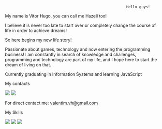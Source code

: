                                                             Hello guys!
                                                             
My name is Vitor Hugo, you can call me Hazell too!

I believe it is never too late to start over or completely change the course of life in order to achieve dreams!

So here begins my new life story!

Passionate about games, technology and now entering the programming business! 
I am constantly in search of knowledge and challenges, programming and technology are part of my life, and I hope here to start the dream of living on that.

Currently graduating in Information Systems and learning JavaScript

My contacts

[<img src="https://img.shields.io/badge/linkedin-%230077B5.svg?&style=for-the-badge&logo=linkedin&logoColor=white" />](https://www.linkedin.com/in/vitor-hugo-valentim-7a1ab229/)
[<img src = "https://img.shields.io/badge/instagram-%23E4405F.svg?&style=for-the-badge&logo=instagram&logoColor=white">](https://www.instagram.com/vitorvalentim/)

For direct contact me: valentim.vh@gmail.com



My Skills 

<img src ="https://img.shields.io/badge/JavaScript-F7DF1E?style=for-the-badge&logo=javascript&logoColor=black"> <img src ="https://img.shields.io/badge/HTML5-E34F26?style=for-the-badge&logo=html5&logoColor=white"> <img src ="https://img.shields.io/badge/CSS3-1572B6?style=for-the-badge&logo=css3&logoColor=white">



